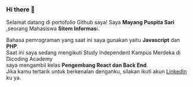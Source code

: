 ### Hi there 👋

Selamat datang di portofolio Github saya! Saya **Mayang Puspita Sari** ,seorang Mahasiswa **Sitem Informas**i.<br>

Bahasa pemrograman yang saat ini saya gunakan yaitu **Javascript** dan **PHP**.<br>
Saat ini saya sedang mengikuti Study Independent Kampus Merdeka di Dicoding Academy<br>
saya mengambil kelas **Pengembang React dan Back End**.<br>
Jika kamu tertarik untuk berkenalan denganku, silakan ikuti akun [Linkedin](https://www.linkedin.com/in/mayangpuspitasari02) ku ya.
